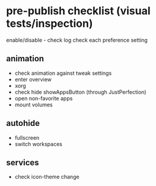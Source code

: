 # pre-publish checklist (visual tests/inspection)

enable/disable - check log
check each preference setting

## animation

* check animation against tweak settings
* enter overview
* xorg
* check hide showAppsButton (through JustPerfection)
* open non-favorite apps
* mount volumes

## autohide

* fullscreen
* switch workspaces

## services

* check icon-theme change



